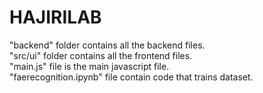 # HAJIRILAB
"backend" folder contains all the backend files.<br>
"src/ui" folder contains all the frontend files.<br>
"main.js" file is the main javascript file.<br>
"faerecognition.ipynb" file contain code that trains dataset.
